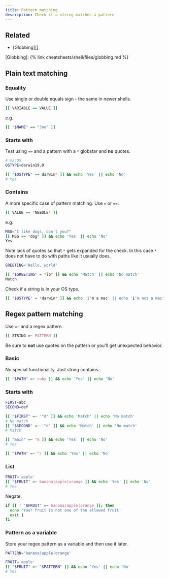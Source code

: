 ```yaml
---
title: Pattern matching
description: Check if a string matches a pattern
---
```


## Related

- [Globbing][]

[Globbing]: {% link cheatsheets/shell/files/globbing.md %}



## Plain text matching

### Equality

Use single or double equals sign - the same in newer shells.

```sh
[[ VARIABLE == VALUE ]]
```

e.g.

```sh
[[ "$NAME" == "Joe" ]]
```

### Starts with

Test using `==` and a pattern with a `*` globstar and **no** quotes.

```sh
# macOS
OSTYPE=darwin19.0

[[ "$OSTYPE" == darwin* ]] && echo 'Yes' || echo 'No'
# Yes
```

### Contains

A more specific case of pattern matching. Use `=` or `==`.

```sh
[[ VALUE == *NEEDLE* ]]
```

e.g.

```sh
MSG="I like dogs, don't you?"
[[ MSG == *dog* ]] && echo 'Yes' || echo 'No'
Yes
```

Note lack of quotes so that `*` gets expanded for the check. In this case `*` does not have to do with paths like it usually does.

```sh
GREETING='Hello, world'

[[ "$GREETING" = *lo* ]] && echo 'Match' || echo 'No match'
Match
```

Check if a string is in your OS type.

```sh
[[ "$OSTYPE" = *darwin* ]] && echo 'I'm a mac' || echo 'I'm not a mac'
```


## Regex pattern matching

Use `=~` and a regex pattern.

```sh
[[ STRING =~ PATTERN ]]
```

Be sure to **not** use quotes on the pattern or you'll get unexpected behavior.

### Basic

No special functionality. Just string contains.

```sh
[[ "$PATH" =~ ruby ]] && echo 'Yes' || echo 'No'
```

### Starts with

```sh
FIRST=abc
SECOND=def

[[ "$FIRST" =~ '^d' ]] && echo 'Match' || echo 'No match'
# No match
[[ "$SECOND" =~ '^d' ]] && echo 'Match' || echo 'No match'
# Match
```

```sh
[[ "main" =~ ^m ]] && echo 'Yes' || echo 'No'
# Yes
```

```sh
[[ "$PATH" =~ ^/ ]] && echo 'Yes' || echo 'No'
```

### List

```sh
FRUIT='apple'
[[ "$FRUIT" =~ banana|apple|orange ]] && echo 'Yes' || echo 'No'
# Yes
```

Negate:

```sh
if [[ ! "$FRUIT" =~ banana|apple|orange ]]; then
  echo 'Your fruit is not one of the allowed fruit'
  exit 1
fi
```

### Pattern as a variable

Store your regex pattern as a variable and then use it later.

```sh
PATTERN='banana|apple|orange'

FRUIT='apple'
[[ "$FRUIT" =~ "$PATTERN" ]] && echo 'Yes' || echo 'No'
# Yes
```

